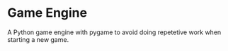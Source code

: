 # Game Engine

A Python game engine with pygame to avoid doing repetetive work when starting a new game.

